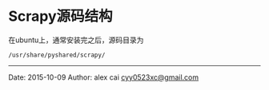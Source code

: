 # Scrapy源码结构

在ubuntu上，通常安装完之后，源码目录为

```
/usr/share/pyshared/scrapy/
```



---------

Date: 2015-10-09  Author: alex cai <cyy0523xc@gmail.com>
